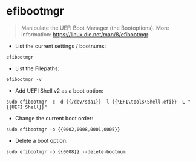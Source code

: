 # efibootmgr

> Manipulate the UEFI Boot Manager (the Bootoptions).
> More information: https://linux.die.net/man/8/efibootmgr.

- List the current settings / bootnums:

`efibootmgr`

- List the Filepaths:

`efibootmgr -v`

- Add UEFI Shell v2 as a boot option:

`sudo efibootmgr -c -d {{/dev/sda1}} -l {{\EFI\tools\Shell.efi}} -L "{{UEFI Shell}}"`

- Change the current boot order:

`sudo efibootmgr -o {{0002,0008,0001,0005}}`

- Delete a boot option:

`sudo efibootmgr -b {{0008}} --delete-bootnum`

